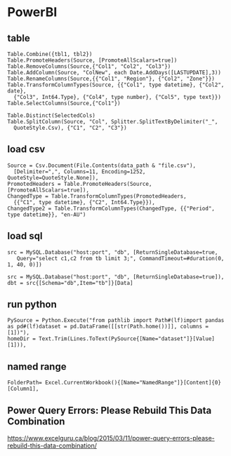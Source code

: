 <!-- {% raw %} -->
# PowerBI

## table
```
Table.Combine({tbl1, tbl2})
Table.PromoteHeaders(Source, [PromoteAllScalars=true])
Table.RemoveColumns(Source,{"Col1", "Col2", "Col3"})
Table.AddColumn(Source, "ColNew", each Date.AddDays([LASTUPDATE],3))
Table.RenameColumns(Source,{{"Col1", "Region"}, {"Col2", "Zone"}})
Table.TransformColumnTypes(Source, {{"Col1", type datetime}, {"Col2", date},
  {"Col3", Int64.Type}, {"Col4", type number}, {"Col5", type text}})
Table.SelectColumns(Source,{"Col1"})

Table.Distinct(SelectedCols)
Table.SplitColumn(Source, "Col", Splitter.SplitTextByDelimiter("_",
  QuoteStyle.Csv), {"C1", "C2", "C3"})
```

## load csv
```
Source = Csv.Document(File.Contents(data_path & "file.csv"),
  [Delimiter=",", Columns=11, Encoding=1252, QuoteStyle=QuoteStyle.None]),
PromotedHeaders = Table.PromoteHeaders(Source, [PromoteAllScalars=true]),
ChangedType = Table.TransformColumnTypes(PromotedHeaders,
  {{"C1", type datetime}, {"C2", Int64.Type}}),
ChangedType2 = Table.TransformColumnTypes(ChangedType, {{"Period", type datetime}}, "en-AU")
```

## load sql
```
src = MySQL.Database("host:port", "db", [ReturnSingleDatabase=true,
   Query="select c1,c2 from tb limit 3;", CommandTimeout=#duration(0, 1, 40, 0)])

src = MySQL.Database("host:port", "db", [ReturnSingleDatabase=true]),
dbt = src{[Schema="db",Item="tb"]}[Data]
```


## run python
```
PySource = Python.Execute("from pathlib import Path#(lf)import pandas as pd#(lf)dataset = pd.DataFrame([[str(Path.home())]], columns = [1])"),
homeDir = Text.Trim(Lines.ToText(PySource{[Name="dataset"]}[Value][1])),
```

## named range
```
FolderPath= Excel.CurrentWorkbook(){[Name="NamedRange"]}[Content]{0}[Column1],
```

## Power Query Errors: Please Rebuild This Data Combination
https://www.excelguru.ca/blog/2015/03/11/power-query-errors-please-rebuild-this-data-combination/

<!-- {% endraw %} -->
